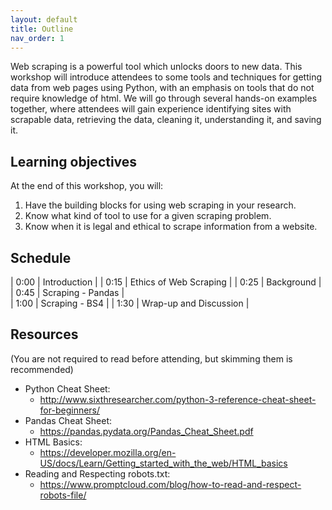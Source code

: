 ```yaml
---
layout: default
title: Outline
nav_order: 1
---
```


<!-- ## Note: this workshop is in development and not yet complete. -->

Web scraping is a powerful tool which unlocks doors to new data. This workshop will introduce attendees to some tools and techniques for getting data from web pages using Python, with an emphasis on tools that do not require knowledge of html. We will go through several hands-on examples together, where attendees will gain experience identifying sites with scrapable data, retrieving the data, cleaning it, understanding it, and saving it. 

## Learning objectives

At the end of this workshop, you will:
1. Have the building blocks for using web scraping in your research.
2. Know what kind of tool to use for a given scraping problem.
3. Know when it is legal and ethical to scrape information from a website.

## Schedule

| 0:00 | Introduction |
| 0:15 | Ethics of Web Scraping |
| 0:25 | Background |
| 0:45 | Scraping - Pandas |   
| 1:00 | Scraping - BS4 |
| 1:30 | Wrap-up and Discussion |

## Resources
(You are not required to read before attending, but skimming them is recommended)
* Python Cheat Sheet:
  * http://www.sixthresearcher.com/python-3-reference-cheat-sheet-for-beginners/
* Pandas Cheat Sheet:
  * https://pandas.pydata.org/Pandas_Cheat_Sheet.pdf
* HTML Basics:
  * https://developer.mozilla.org/en-US/docs/Learn/Getting_started_with_the_web/HTML_basics
* Reading and Respecting robots.txt:
  * https://www.promptcloud.com/blog/how-to-read-and-respect-robots-file/
